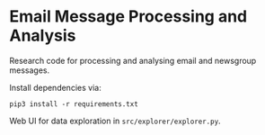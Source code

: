 # Email Message Processing and Analysis

Research code for processing and analysing email and newsgroup messages.

Install dependencies via:

    pip3 install -r requirements.txt

Web UI for data exploration in `src/explorer/explorer.py`.
